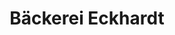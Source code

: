 ---
title: "Bäckerei Eckhardt"
url: /bad-berleburg/baeckerei-eckhardt-edertalstrasse/
shop: Leerstehend
---